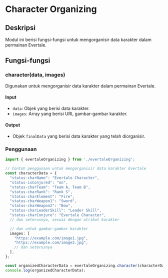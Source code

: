 # Character Organizing

## Deskripsi
Modul ini berisi fungsi-fungsi untuk mengorganisir data karakter dalam permainan Evertale.

## Fungsi-fungsi

### character(data, images)
Digunakan untuk mengorganisir data karakter dalam permainan Evertale.

#### Input
- `data`: Objek yang berisi data karakter.
- `images`: Array yang berisi URL gambar-gambar karakter.

#### Output
- Objek `finalData` yang berisi data karakter yang telah diorganisir.

### Penggunaan
```typescript
import { evertaleOrganizing } from './evertaleOrganizing';

// Contoh penggunaan untuk mengorganisir data karakter Evertale
const characterData = {
  "status-charName": "Evertale Character",
  "status-isConjured": "on",
  "status-charTeam": "Team A, Team B",
  "status-charRank": "Rank S",
  "status-charElement": "Fire",
  "status-charWeapon1": "Sword",
  "status-charWeapon2": "Bow",
  "status-charLeaderSkill": "Leader Skill",
  "status-charConjure": "Evertale Character",
  // dan seterusnya, sesuai dengan atribut karakter

  // dan untuk gambar-gambar karakter
  images: [
    "https://example.com/image1.jpg",
    "https://example.com/image2.jpg",
    // dan seterusnya
  ],
};

const organizedCharacterData = evertaleOrganizing.character(characterData, characterData.images);
console.log(organizedCharacterData);
